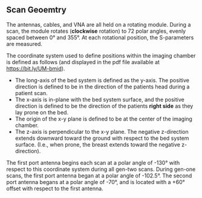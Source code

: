 ## Scan Geoemtry

The antennas, cables, and VNA are all held on a rotating module. During 
a scan, the module rotates (**clockwise** rotation) to 72 polar angles,
evenly spaced between 0&deg; and 355&deg;. At each rotational position,
the S-parameters are measured.

The coordinate system used to define positions within the imaging 
chamber is defined as follows (and displayed in the pdf file available
at https://bit.ly/UM-bmid). 

- The long-axis of the bed system is defined as the y-axis. The positive
 direction is defined to be in the direction of the patients head during
 a patient scan.
- The x-axis is in-plane with the bed system surface, and the positive 
 direction is defined to be the direction of the patients **right side**
 as they lay prone on the bed.
- The origin of the x-y plane is defined to be at the center of the 
 imaging chamber.
- The z-axis is perpendicular to the x-y plane. The negative z-direction
 extends downward toward the ground with respect to the bed system surface.
 (I.e., when prone, the breast extends toward the negative z-direction). 

The first port antenna begins each scan at a polar angle of -130&deg; with 
respect to this coordinate system during all gen-two scans. During 
gen-one scans, the first port antenna began at a polar angle of -102.5&deg;.
The second port antenna begans at a polar angle of -70&deg;, and is located
with a +60&deg; offset with respect to the first antenna.
